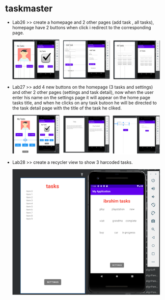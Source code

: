 # taskmaster

- Lab26 >> create a homepage and 2 other pages (add task , all tasks), homepage have 2 buttons when click i redirect to the corresponding page.

  ![lab26](screenshots/lab26.png)

- Lab27 >> add 4 new buttons on the homepage (3 tasks and settings) and other 2 other pages (settings and task detail), now when the user enter his name on the settings page it will appear on the home page tasks title, and when he clicks on any task butoon he will be directed to the task detail page with the title of the task he cliked.

  ![lab27](screenshots/lab27.png)

- Lab28 >> create a recycler view to show 3 harcoded tasks.

  ![lab28](screenshots/lab28.png)
